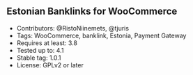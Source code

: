 ## Estonian Banklinks for WooCommerce ##

- Contributors: @RistoNiinemets, @tjuris
- Tags: WooCommerce, banklink, Estonia, Payment Gateway
- Requires at least: 3.8
- Tested up to: 4.1
- Stable tag: 1.0.1
- License: GPLv2 or later

